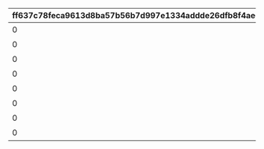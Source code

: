 |ff637c78feca9613d8ba57b56b7d997e1334addde26dfb8f4ae6569f10cfe93f|fc6a9032575666fc8c28ead5bbcc9762f815113d43d71d27e5657ac12063a515|9965c2646d36d95ca05c0f43b8f703751d5761044f0e481cb3d37ed8d0e87553|e5ca9c8e853ff0f547db44e4b47e1064beded0cd452fe8c055a4926cb8b9fe0b|cca4a74accf5329842de74bad8c9c458aa8f45c936e2be0b2d70cb56a8bf9030|ac63877f5529370ee0685c3a5c10d28c77fdd20d89b9d11d099a868939876f73|a4119d3ad37908e4dd478ee5a772ec01e593766f9ea7f77f5b3e93b6f2dfe8ed|ab5d648f79a6a4607bee8c8ec4529ae8563baf0fc1d18a9160b95b51a3f3b746|50b8e6f0d25c4393198a92a9fe9180721122513a2bbf4faffbec74f7016d11e9|f30ad3b02fc345caeb5918821f0679f851acb67a6f98dffc8bb616be1c1e1334|
| --- | --- | --- | --- | --- | --- | --- | --- | --- | --- |
|0|bgm_M301|1|75000001|102231|102231|0|記憶領域1層|bgm_M301|-100|
|0|bgm_M248_02|1|75000002|81002102|81002102|0|記憶領域2層|bgm_M248|0|
|0|bgm_M301|1|75000003|102241|102241|0|記憶領域3層|bgm_M301|-100|
|0|bgm_M268|1|75000004|81002502|81002502|0|記憶領域4層|bgm_M268|0|
|0|bgm_M502|1|75000005|102881|102881|0|記憶領域5層|bgm_M502|-100|
|0|bgm_M397|1|75000006|81004602|81004602|0|記憶領域6層|bgm_M397|0|
|0|bgm_M503|1|75000007|102871|102871|0|記憶領域7層|bgm_M503|-100|
|0|bgm_M577|1|75000008|81009002|81009002|0|記憶領域8層|bgm_M577|0|